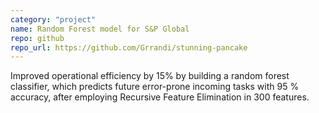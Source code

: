 ```yaml
---
category: "project"
name: Random Forest model for S&P Global
repo: github
repo_url: https://github.com/Grrandi/stunning-pancake
---
```


Improved operational efficiency by 15% by building a random forest classifier, which predicts future error-prone incoming tasks with 95 % accuracy, after employing Recursive Feature Elimination in 300 features.
